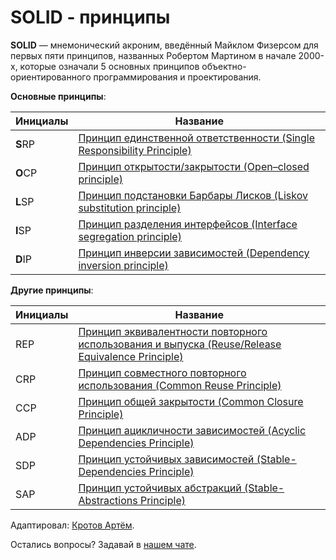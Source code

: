 # SOLID - принципы

**SOLID** — мнемонический акроним, введённый Майклом Физерсом для первых пяти принципов, названных Робертом Мартином в начале 2000-х, которые означали 5 основных принципов объектно-ориентированного программирования и проектирования.

**Основные принципы**:

| __Инициалы__ | __Название__                                                                                               |
|--------------|------------------------------------------------------------------------------------------------------------|
| **S**RP      | [Принцип единственной ответственности (Single Responsibility Principle)](SingleResponsibilityPrinciple.md) |
| **O**CP      | [Принцип открытости/закрытости (Open–closed principle)](OpenClosedprinciple.md)                            |
| **L**SP      | [Принцип подстановки Барбары Лисков (Liskov substitution principle)](LiskovSubstitutionPrinciple.md)       |
| **I**SP      | [Принцип разделения интерфейсов (Interface segregation principle)](InterfaceSegregationPrinciple.md)       |
| **D**IP      | [Принцип инверсии зависимостей (Dependency inversion principle)](DependencyInversionPrinciple.md)          |

**Другие принципы**:

| __Инициалы__ | __Название__                                                                                                                           |
|--------------|----------------------------------------------------------------------------------------------------------------------------------------|
| REP          | [Принцип эквивалентности повторного использования и выпуска (Reuse/Release Equivalence Principle)](ReuseReleaseEquivalencePrinciple.md)|
| CRP          | [Принцип совместного повторного использования (Common Reuse Principle)](CommonReusePrinciple.md)                                       |
| CCP          | [Принцип общей закрытости (Common Closure Principle)](CommonClosurePrinciple.md)                                                       |
| ADP          | [Принцип ацикличности зависимостей (Acyclic Dependencies Principle)](AcyclicDependenciesPrinciple.md)                                  |
| SDP          | [Принцип устойчивых зависимостей (Stable-Dependencies Principle)](StableDependenciesPrinciple.md)                                      |
| SAP          | [Принцип устойчивых абстракций (Stable-Abstractions Principle)](StableAbstractionsPrinciple.md)                                        |

Адаптировал: [Кротов Артём](http://fb.com/artem.v.krotov).

Остались вопросы? Задавай в [нашем чате](https://t.me/technicalexcellenceru).
